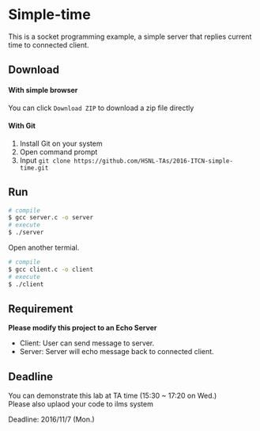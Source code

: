 # Simple-time
This is a socket programming example, a simple server that replies current time to connected client.<br>

## Download
#### With simple browser

You can click `Download ZIP` to download a zip file directly

#### With Git

1. Install Git on your system
2. Open command prompt
3. Input `git clone https://github.com/HSNL-TAs/2016-ITCN-simple-time.git`

## Run

```sh
# compile
$ gcc server.c -o server
# execute
$ ./server
```
Open another termial.
```sh
# compile
$ gcc client.c -o client
# execute
$ ./client
```
## Requirement
**Please modify this project to an Echo Server**
- Client: User can send message to server.
- Server:	Server will	echo message back to connected client.

## Deadline
You can demonstrate this lab at TA time (15:30 ~ 17:20 on Wed.) <br>
Please also uplaod your code to ilms system

Deadline: 2016/11/7 (Mon.)
